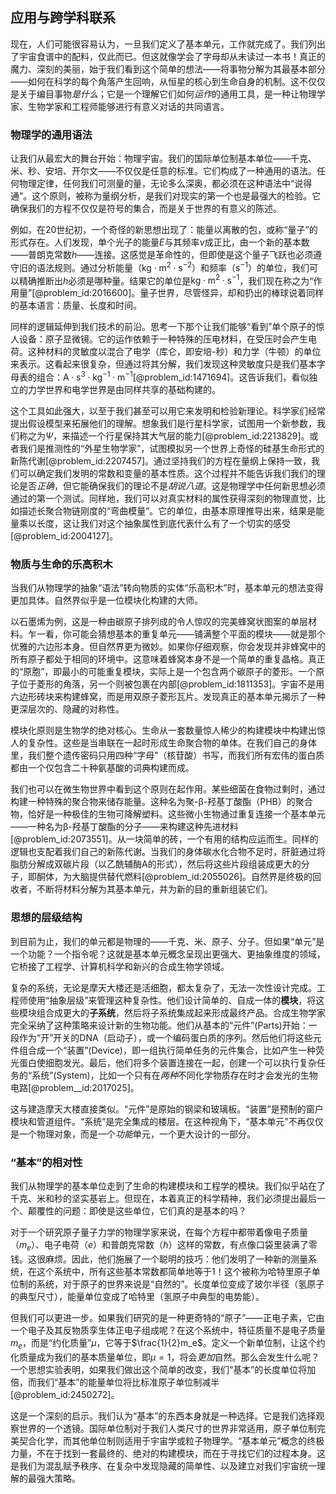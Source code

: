 ## 应用与跨学科联系

现在，人们可能很容易认为，一旦我们定义了基本单元，工作就完成了。我们列出了宇宙食谱中的配料，仅此而已。但这就像学会了字母却从未读过一本书！真正的魔力、深刻的美丽，始于我们看到这个简单的想法——将事物分解为其最基本部分——如何在科学的每个角落产生回响，从恒星的核心到生命自身的机制。这不仅仅是关于编目事物*是什么*；它是一个理解它们如何*运作*的通用工具，是一种让物理学家、生物学家和工程师能够进行有意义对话的共同语言。

### 物理学的通用语法

让我们从最宏大的舞台开始：物理宇宙。我们的国际单位制基本单位——千克、米、秒、安培、开尔文——不仅仅是任意的标准。它们构成了一种通用的语法。任何物理定律，任何我们可测量的量，无论多么深奥，都必须在这种语法中“说得通”。这个原则，被称为量纲分析，是我们对现实的第一个也是最强大的检验。它确保我们的方程不仅仅是符号的集合，而是关于世界的有意义的陈述。

例如，在20世纪初，一个奇怪的新思想出现了：能量以离散的包，或称“量子”的形式存在。人们发现，单个光子的能量$E$与其频率$\nu$成正比，由一个新的基本数——普朗克常数$h$——连接。这感觉是革命性的，但即使是这个量子飞跃也必须遵守旧的语法规则。通过分析能量（$\mathrm{kg} \cdot \mathrm{m}^{2} \cdot \mathrm{s}^{-2}$）和频率（$\mathrm{s}^{-1}$）的单位，我们可以精确推断出$h$必须是哪种量。结果它的单位是$\mathrm{kg} \cdot \mathrm{m}^{2} \cdot \mathrm{s}^{-1}$，我们现在称之为“作用量”[@problem_id:2016600]。量子世界，尽管怪异，却和扔出的棒球说着同样的基本语言：质量、长度和时间。

同样的逻辑延伸到我们技术的前沿。思考一下那个让我们能够“看到”单个原子的惊人设备：原子显微镜。它的运作依赖于一种特殊的压电材料，在受压时会产生电荷。这种材料的灵敏度以混合了电学（库仑，即安培-秒）和力学（牛顿）的单位来表示。这看起来很复杂，但通过将其分解，我们发现这种灵敏度只是我们基本字母表的组合：$\mathrm{A} \cdot \mathrm{s}^{3} \cdot \mathrm{kg}^{-1} \cdot \mathrm{m}^{-1}$[@problem_id:1471694]。这告诉我们，看似独立的力学世界和电学世界是由同样共享的基础构建的。

这个工具如此强大，以至于我们甚至可以用它来发明和检验新理论。科学家们经常提出假设模型来拓展他们的理解。想象我们是行星科学家，试图用一个新参数，我们称之为$\Psi$，来描述一个行星保持其大气层的能力[@problem_id:2213829]。或者我们是推测性的“外星生物学家”，试图模拟另一个世界上奇怪的硅基生命形式的新陈代谢[@problem_id:2207457]。通过坚持我们的方程在量纲上保持一致，我们可以确定我们发明的常数和变量的基本性质。这个过程并不能告诉我们我们的理论是否*正确*，但它能确保我们的理论不是*胡说八道*。这是物理学中任何新思想必须通过的第一个测试。同样地，我们可以对真实材料的属性获得深刻的物理直觉，比如描述长聚合物链刚度的“弯曲模量”。它的单位，由基本原理推导出来，结果是能量乘以长度，这让我们对这个抽象属性到底代表什么有了一个切实的感受[@problem_id:2004127]。

### 物质与生命的乐高积木

当我们从物理学的抽象“语法”转向物质的实体“乐高积木”时，基本单元的想法变得更加具体。自然界似乎是一位模块化构建的大师。

以石墨烯为例，这是一种由碳原子排列成的令人惊叹的完美蜂窝状图案的单层材料。乍一看，你可能会猜想基本的重复单元——铺满整个平面的模块——就是那个优雅的六边形本身。但自然界更为微妙。如果你仔细观察，你会发现并非蜂窝中的所有原子都处于相同的环境中。这意味着蜂窝本身不是一个简单的重复晶格。真正的“原胞”，即最小的可能重复模块，实际上是一个包含两个碳原子的菱形。一个原子位于菱形的角落，另一个则被包裹在内部[@problem_id:1811353]。宇宙不是用六边形砖块来构建蜂窝，而是用双原子菱形瓦片。发现真正的基本单元揭示了一种更深层次的、隐藏的对称性。

模块化原则是生物学的绝对核心。生命从一套数量惊人稀少的构建模块中构建出惊人的复杂性。这些是当串联在一起时形成生命聚合物的单体。在我们自己的身体里，我们整个遗传密码只用四种“字母”（核苷酸）书写，而我们所有宏伟的蛋白质都由一个仅包含二十种氨基酸的词典构建而成。

我们也可以在微生物世界中看到这个原则在起作用。某些细菌在食物过剩时，通过构建一种特殊的聚合物来储存能量。这种名为聚-β-羟基丁酸酯（PHB）的聚合物，恰好是一种极佳的生物可降解塑料。这些微小生物通过重复连接一个基本单元——一种名为β-羟基丁酸酯的分子——来构建这种先进材料[@problem_id:2073551]。从一块简单的砖，一个有用的结构应运而生。同样的逻辑也支配着我们自己的新陈代谢。当我们的身体碳水化合物不足时，肝脏通过将脂肪分解成双碳片段（以乙酰辅酶A的形式），然后将这些片段组装成更大的分子，即酮体，为大脑提供替代燃料[@problem_id:2055026]。自然界是终极的回收者，不断将材料分解为其基本单元，并为新的目的重新组装它们。

### 思想的层级结构
到目前为止，我们的单元都是物理的——千克、米、原子、分子。但如果“单元”是一个功能？一个指令呢？这就是基本单元概念呈现出更强大、更抽象维度的领域，它桥接了工程学、计算机科学和新兴的合成生物学领域。

复杂的系统，无论是摩天大楼还是活细胞，都太复杂了，无法一次性设计完成。工程师使用“抽象层级”来管理这种复杂性。他们设计简单的、自成一体的**模块**，将这些模块组合成更大的**子系统**，然后将子系统集成起来形成最终产品。合成生物学家完全采纳了这种策略来设计新的生物功能。他们从基本的“元件”(Parts)开始：一段作为“开”开关的DNA（启动子），或一个编码蛋白质的序列。然后他们将这些元件组合成一个“装置”(Device)，即一组执行简单任务的元件集合，比如产生一种荧光蛋白使细胞发光。最后，他们将多个装置连接在一起，创建一个可以执行复杂任务的“系统”(System)，比如一个只有在*两种*不同化学物质存在时才会发光的生物电路[@problem__id:2017025]。

这与建造摩天大楼直接类似。“元件”是原始的钢梁和玻璃板。“装置”是预制的窗户模块和管道组件。“系统”是完全集成的楼层。在这种视角下，“基本单元”不再仅仅是一个物理对象，而是一个*功能*单元，一个更大设计的一部分。

### “基本”的相对性

我们从物理学的基本单位走到了生命的构建模块和工程学的模块。我们似乎站在了千克、米和秒的坚实基岩上。但现在，本着真正的科学精神，我们必须提出最后一个、颠覆性的问题：即使是这些单位，它们真的是基本的吗？

对于一个研究原子量子力学的物理学家来说，在每个方程中都带着像电子质量（$m_e$）、电子电荷（$e$）和普朗克常数（$\hbar$）这样的常数，有点像口袋里装满了零钱。这很麻烦。因此，他们施展了一个聪明的技巧：他们发明了一种新的测量系统，在这个系统中，所有这些基本常数都简单地等于1！这个被称为哈特里原子单位制的系统，对于原子的世界来说是“自然的”。长度单位变成了玻尔半径（氢原子的典型尺寸），能量单位变成了哈特里（氢原子中典型的电势能）。

但我们可以更进一步。如果我们研究的是一种更奇特的“原子”——正电子素，它由一个电子及其反物质孪生体正电子组成呢？在这个系统中，特征质量不是电子质量$m_e$，而是“约化质量”$\mu$，它等于$\frac{1}{2}m_e$。定义一个新单位制，让这个约化质量成为我们的基本质量单位，即$\mu = 1$，将会*更加*自然。那么会发生什么呢？一个思想实验表明，如果我们做出这个简单的改变，我们“基本”的长度单位将加倍，而我们“基本”的能量单位将比标准原子单位制减半[@problem_id:2450272]。

这是一个深刻的启示。我们认为“基本”的东西本身就是一种选择。它是我们选择观察世界的一个透镜。国际单位制对于我们人类尺寸的世界非常适用，原子单位制完美契合化学，而其他单位制则适用于宇宙学或粒子物理学。“基本单元”概念的终极力量，不在于找到一套最终的、绝对的构建模块，而在于寻找它们的过程本身。这是我们为混乱赋予秩序、在复杂中发现隐藏的简单性、以及建立对我们宇宙统一理解的最强大策略。
